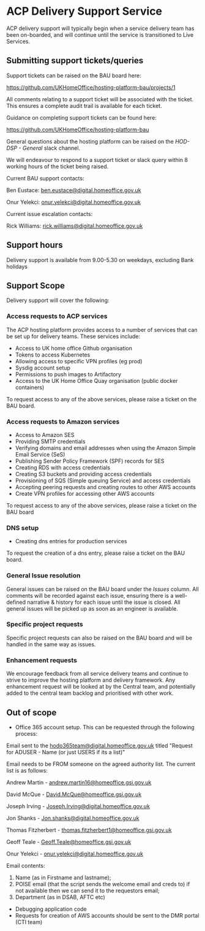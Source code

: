 # ACP Delivery Support Service

ACP delivery support will typically begin when a service delivery team has been on-boarded, and will continue until the service is transitioned to Live Services.

## Submitting support tickets/queries

Support tickets can be raised on the BAU board here:

 https://github.com/UKHomeOffice/hosting-platform-bau/projects/1

All comments relating to a support ticket will be associated with the ticket. This ensures a complete audit trail is available for each ticket.

Guidance on completing support tickets can be found here:

https://github.com/UKHomeOffice/hosting-platform-bau

General questions about the hosting platform can be raised on the _HOD-DSP - General_ slack channel.

We will endeavour to respond to a support ticket or slack query within 8 working hours of the ticket being raised.

Current BAU support contacts:

Ben Eustace: ben.eustace@digital.homeoffice.gov.uk

Onur Yelekci: onur.yelekci@digital.homeoffice.gov.uk

Current issue escalation contacts:

Rick Williams: rick.williams@digital.homeoffice.gov.uk

## Support hours

Delivery support is available from 9.00-5.30 on weekdays, excluding Bank holidays

## Support Scope

Delivery support will cover the following:

### Access requests to ACP services

The ACP hosting platform provides access to a number of services that can be set up for delivery teams. These services include:

* Access to UK home office Github organisation
* Tokens to access Kubernetes
* Allowing access to specific VPN profiles (eg prod)
* Sysdig account setup
* Permissions to push images to Artifactory
* Access to the UK Home Office Quay organisation (public docker containers)

To request access to any of the above services, please raise a ticket on the BAU board.

### Access requests to Amazon services

* Access to Amazon SES
* Providing SMTP credentials
* Verifying domains and email addresses when using the Amazon Simple Email Service (SeS)
* Publishing Sender Policy Framework (SPF) records for SES
* Creating RDS with access credentials
* Creating S3 buckets and providing  access credentials
* Provisioning of SQS (Simple queuing Service) and access credentials
* Accepting peering requests and creating routes to other AWS accounts
* Create VPN profiles for accessing other AWS accounts

To request access to any of the above services, please raise a ticket on the BAU board

### DNS setup

* Creating dns entries for production services

To request the creation of a dns entry, please raise a ticket on the BAU board.

### General Issue resolution

General issues can be raised on the BAU board under the _Issues_ column. All comments will be recorded against each issue, ensuring there is a well-defined narrative & history for each issue until the issue is closed.
All general issues will be picked up as soon as an engineer is available.

### Specific project requests

Specific project requests can also be raised on the BAU board and will be handled in the same way as issues.

### Enhancement requests

We encourage feedback from all service delivery teams and continue to strive to improve the hosting platform and delivery framework. Any  enhancement request will be looked at by the Central team, and potentially added to the central team backlog and prioritised with other work.

## Out of scope

* Office 365 account setup. This can be requested through the following process:

Email sent to the hodo365team@digital.homeoffice.gov.uk titled "Request for ADUSER - Name (or just USERS if its a list)"

Email needs to be FROM someone on the agreed authority list. The current list is as follows:

Andrew Martin - andrew.martin16@homeoffice.gsi.gov.uk

David McQue - David.McQue@homeoffice.gsi.gov.uk

Joseph Irving - Joseph.Irving@digital.homeoffice.gov.uk

Jon Shanks - Jon.shanks@digital.homeoffice.gov.uk

Thomas Fitzherbert - thomas.fitzherbert1@homeoffice.gsi.gov.uk

Geoff Teale - Geoff.Teale@homeoffice.gsi.gov.uk

Onur Yelekci - onur.yelekci@digital.homeoffice.gov.uk

Email contents:

1. Name (as in Firstname and lastname);
2. POISE email (that the script sends the welcome email and creds to) if not available then we can send it to the requestors email;
3. Department (as in DSAB, AFTC etc)

* Debugging application code
* Requests for creation of AWS accounts should be sent to the DMR portal (CTI team)
